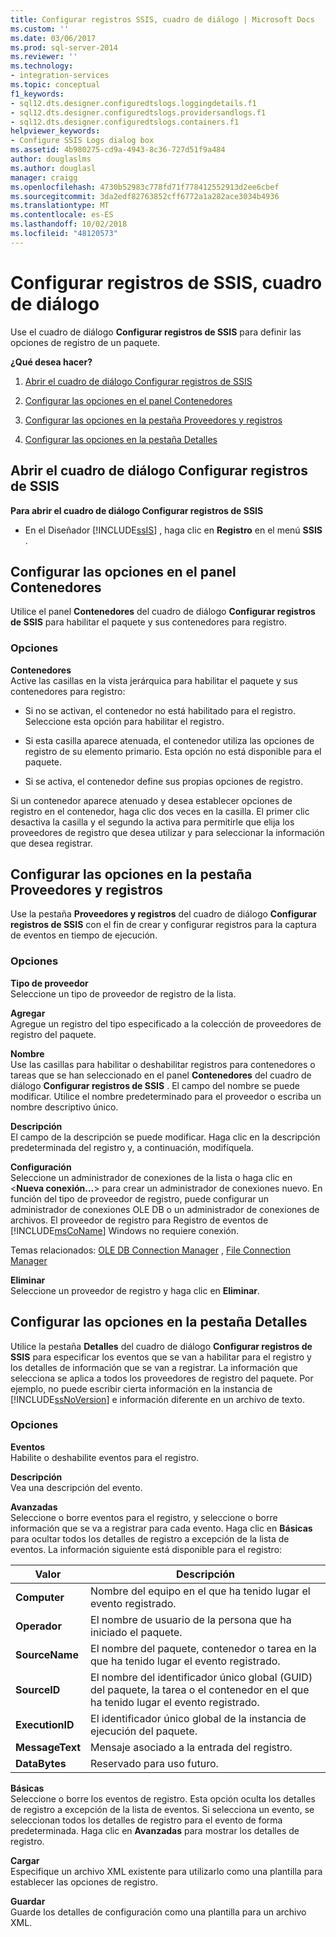```yaml
---
title: Configurar registros SSIS, cuadro de diálogo | Microsoft Docs
ms.custom: ''
ms.date: 03/06/2017
ms.prod: sql-server-2014
ms.reviewer: ''
ms.technology:
- integration-services
ms.topic: conceptual
f1_keywords:
- sql12.dts.designer.configuredtslogs.loggingdetails.f1
- sql12.dts.designer.configuredtslogs.providersandlogs.f1
- sql12.dts.designer.configuredtslogs.containers.f1
helpviewer_keywords:
- Configure SSIS Logs dialog box
ms.assetid: 4b980275-cd9a-4943-8c36-727d51f9a484
author: douglaslms
ms.author: douglasl
manager: craigg
ms.openlocfilehash: 4730b52983c778fd71f778412552913d2ee6cbef
ms.sourcegitcommit: 3da2edf82763852cff6772a1a282ace3034b4936
ms.translationtype: MT
ms.contentlocale: es-ES
ms.lasthandoff: 10/02/2018
ms.locfileid: "48120573"
---
```

# <a name="configure-ssis-logs-dialog-box"></a>Configurar registros de SSIS, cuadro de diálogo
  Use el cuadro de diálogo **Configurar registros de SSIS** para definir las opciones de registro de un paquete.  
  
 **¿Qué desea hacer?**  
  
1.  [Abrir el cuadro de diálogo Configurar registros de SSIS](#open_dialog)  
  
2.  [Configurar las opciones en el panel Contenedores](#container)  
  
3.  [Configurar las opciones en la pestaña Proveedores y registros](#provider)  
  
4.  [Configurar las opciones en la pestaña Detalles](#detail)  
  
##  <a name="open_dialog"></a> Abrir el cuadro de diálogo Configurar registros de SSIS  
 **Para abrir el cuadro de diálogo Configurar registros de SSIS**  
  
-   En el Diseñador [!INCLUDE[ssIS](../includes/ssis-md.md)] , haga clic en **Registro** en el menú **SSIS** .  
  
##  <a name="container"></a> Configurar las opciones en el panel Contenedores  
 Utilice el panel **Contenedores** del cuadro de diálogo **Configurar registros de SSIS** para habilitar el paquete y sus contenedores para registro.  
  
### <a name="options"></a>Opciones  
 **Contenedores**  
 Active las casillas en la vista jerárquica para habilitar el paquete y sus contenedores para registro:  
  
-   Si no se activan, el contenedor no está habilitado para el registro. Seleccione esta opción para habilitar el registro.  
  
-   Si esta casilla aparece atenuada, el contenedor utiliza las opciones de registro de su elemento primario. Esta opción no está disponible para el paquete.  
  
-   Si se activa, el contenedor define sus propias opciones de registro.  
  
 Si un contenedor aparece atenuado y desea establecer opciones de registro en el contenedor, haga clic dos veces en la casilla. El primer clic desactiva la casilla y el segundo la activa para permitirle que elija los proveedores de registro que desea utilizar y para seleccionar la información que desea registrar.  
  
##  <a name="provider"></a> Configurar las opciones en la pestaña Proveedores y registros  
 Use la pestaña **Proveedores y registros** del cuadro de diálogo **Configurar registros de SSIS** con el fin de crear y configurar registros para la captura de eventos en tiempo de ejecución.  
  
### <a name="options"></a>Opciones  
 **Tipo de proveedor**  
 Seleccione un tipo de proveedor de registro de la lista.  
  
 **Agregar**  
 Agregue un registro del tipo especificado a la colección de proveedores de registro del paquete.  
  
 **Nombre**  
 Use las casillas para habilitar o deshabilitar registros para contenedores o tareas que se han seleccionado en el panel **Contenedores** del cuadro de diálogo **Configurar registros de SSIS** . El campo del nombre se puede modificar. Utilice el nombre predeterminado para el proveedor o escriba un nombre descriptivo único.  
  
 **Descripción**  
 El campo de la descripción se puede modificar. Haga clic en la descripción predeterminada del registro y, a continuación, modifíquela.  
  
 **Configuración**  
 Seleccione un administrador de conexiones de la lista o haga clic en \<**Nueva conexión…**> para crear un administrador de conexiones nuevo. En función del tipo de proveedor de registro, puede configurar un administrador de conexiones OLE DB o un administrador de conexiones de archivos. El proveedor de registro para Registro de eventos de [!INCLUDE[msCoName](../includes/msconame-md.md)] Windows no requiere conexión.  
  
 Temas relacionados: [OLE DB Connection Manager](connection-manager/ole-db-connection-manager.md) , [File Connection Manager](connection-manager/file-connection-manager.md)  
  
 **Eliminar**  
 Seleccione un proveedor de registro y haga clic en **Eliminar**.  
  
##  <a name="detail"></a> Configurar las opciones en la pestaña Detalles  
 Utilice la pestaña **Detalles** del cuadro de diálogo **Configurar registros de SSIS** para especificar los eventos que se van a habilitar para el registro y los detalles de información que se van a registrar. La información que selecciona se aplica a todos los proveedores de registro del paquete. Por ejemplo, no puede escribir cierta información en la instancia de [!INCLUDE[ssNoVersion](../includes/ssnoversion-md.md)] e información diferente en un archivo de texto.  
  
### <a name="options"></a>Opciones  
 **Eventos**  
 Habilite o deshabilite eventos para el registro.  
  
 **Descripción**  
 Vea una descripción del evento.  
  
 **Avanzadas**  
 Seleccione o borre eventos para el registro, y seleccione o borre información que se va a registrar para cada evento. Haga clic en **Básicas** para ocultar todos los detalles de registro a excepción de la lista de eventos. La información siguiente está disponible para el registro:  
  
|Valor|Descripción|  
|-----------|-----------------|  
|**Computer**|Nombre del equipo en el que ha tenido lugar el evento registrado.|  
|**Operador**|El nombre de usuario de la persona que ha iniciado el paquete.|  
|**SourceName**|El nombre del paquete, contenedor o tarea en la que ha tenido lugar el evento registrado.|  
|**SourceID**|El nombre del identificador único global (GUID) del paquete, la tarea o el contenedor en el que ha tenido lugar el evento registrado.|  
|**ExecutionID**|El identificador único global de la instancia de ejecución del paquete.|  
|**MessageText**|Mensaje asociado a la entrada del registro.|  
|**DataBytes**|Reservado para uso futuro.|  
  
 **Básicas**  
 Seleccione o borre los eventos de registro. Esta opción oculta los detalles de registro a excepción de la lista de eventos. Si selecciona un evento, se seleccionan todos los detalles de registro para el evento de forma predeterminada. Haga clic en **Avanzadas** para mostrar los detalles de registro.  
  
 **Cargar**  
 Especifique un archivo XML existente para utilizarlo como una plantilla para establecer las opciones de registro.  
  
 **Guardar**  
 Guarde los detalles de configuración como una plantilla para un archivo XML.  
  
  
